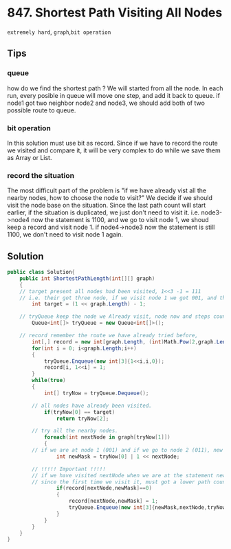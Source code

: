 # 847. Shortest Path Visiting All Nodes
`extremely hard`, `graph`,`bit operation`

## Tips

### queue
how do we find the shortest path ? We will started from all the node. 
In each run, every posible in queue will move one step, and add it back to queue.
if node1 got two neighbor node2 and node3, we should add both of two possible route to queue.

### bit operation
In this solution must use bit as record. 
Since if we have to record the route we visited and compare it, it will be very complex to do while we save them as Array or List.

### record the situation
The most difficult part of the problem is "if we have already vist all the nearby nodes, how to choose the node to visit?"
We decide if we should visit the node base on the situation.
Since the last path count will start earlier, if the situation is duplicated, we just don't need to visit it.
i.e. node3->node4 now the statement is 1100, and we go to visit node 1, we shoud keep a record and visit node 1.
if   node4->node3 now the statement is still 1100, we don't need to visit node 1 again.

## Solution
```csharp
public class Solution{
    public int ShortestPathLength(int[][] graph)
    {
	// target present all nodes had been visited, 1<<3 -1 = 111
	// i.e. their got three node, if we visit node 1 we got 001, and then visit node 2 got 011
        int target = (1 << graph.Length) - 1;

	// tryQueue keep the node we Already visit, node now and steps count.
        Queue<int[]> tryQueue = new Queue<int[]>();

	// record remember the route we have already tried before, 
        int[,] record = new int[graph.Length, (int)Math.Pow(2,graph.Length)];
        for(int i = 0; i<graph.Length;i++)
        {
            tryQueue.Enqueue(new int[3]{1<<i,i,0});
            record[i, 1<<i] = 1;
        }
        while(true)
        {
            int[] tryNow = tryQueue.Dequeue();

	    // all nodes have already been visited.
            if(tryNow[0] == target)
                return tryNow[2];

	    // try all the nearby nodes.
            foreach(int nextNode in graph[tryNow[1]])
            {
		// if we are at node 1 (001) and if we go to node 2 (011), new mask will be (011)
                int newMask = tryNow[0] | 1 << nextNode;

		// !!!!! Important !!!!!
		// if we have visited nextNode when we are at the statement newMask, we don't need to visit it again,
		// since the first time we visit it, must got a lower path count.
                if(record[nextNode,newMask]==0)
                {
                    record[nextNode,newMask] = 1;
                    tryQueue.Enqueue(new int[3]{newMask,nextNode,tryNow[2]+1});
                }
            }
        }
    }
}
```